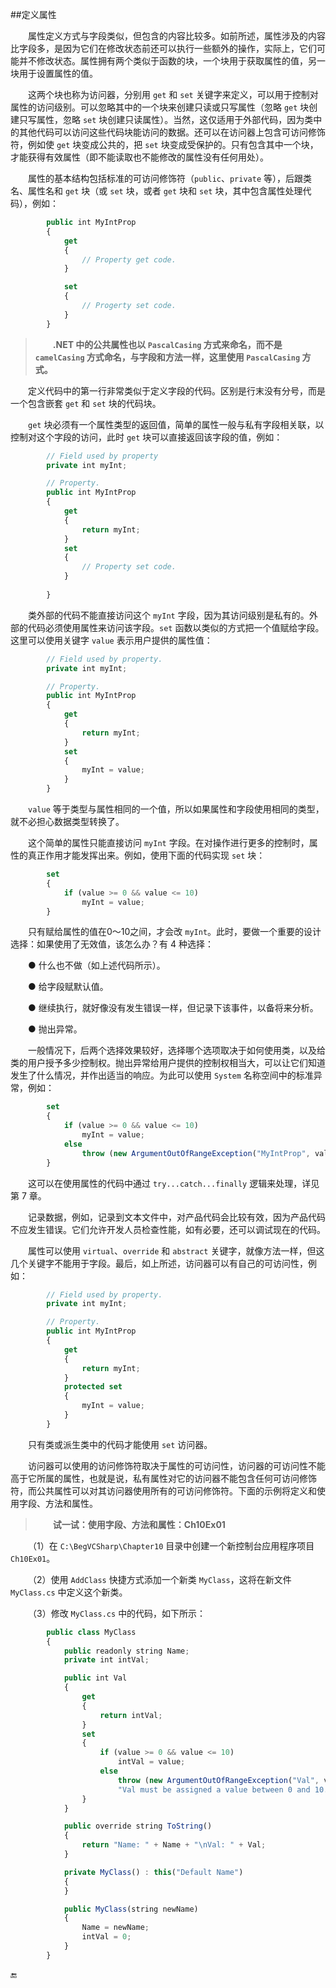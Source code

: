 ##定义属性

&emsp;&emsp;属性定义方式与字段类似，但包含的内容比较多。如前所述，属性涉及的内容比字段多，是因为它们在修改状态前还可以执行一些额外的操作，实际上，它们可能并不修改状态。属性拥有两个类似于函数的块，一个块用于获取属性的值，另一块用于设置属性的值。

&emsp;&emsp;这两个块也称为访问器，分别用 `get` 和 `set` 关键字来定义，可以用于控制对属性的访问级别。可以忽略其中的一个块来创建只读或只写属性（忽略 `get` 块创建只写属性，忽略 `set` 块创建只读属性）。当然，这仅适用于外部代码，因为类中的其他代码可以访问这些代码块能访问的数据。还可以在访问器上包含可访问修饰符，例如使 `get` 块变成公共的，把 `set` 块变成受保护的。只有包含其中一个块，才能获得有效属性（即不能读取也不能修改的属性没有任何用处）。


&emsp;&emsp;属性的基本结构包括标准的可访问修饰符（`public`、`private` 等），后跟类名、属性名和 `get` 块（或 `set` 块，或者 `get` 块和 `set` 块，其中包含属性处理代码），例如：

```javascript
        public int MyIntProp
        {
            get
            {
                // Property get code.
            }

            set
            {
                // Progerty set code.
            }
        }
```

>&emsp;&emsp;**.NET 中的公共属性也以 `PascalCasing` 方式来命名，而不是 `camelCasing` 方式命名，与字段和方法一样，这里使用 `PascalCasing` 方式。**

&emsp;&emsp;定义代码中的第一行非常类似于定义字段的代码。区别是行末没有分号，而是一个包含嵌套 `get` 和 `set` 块的代码块。

&emsp;&emsp;`get` 块必须有一个属性类型的返回值，简单的属性一般与私有字段相关联，以控制对这个字段的访问，此时 `get` 块可以直接返回该字段的值，例如：

```javascript
        // Field used by property
        private int myInt;

        // Property.
        public int MyIntProp
        {
            get
            {
                return myInt;
            }
            set
            {
                // Property set code.
            }
        
        }
```

&emsp;&emsp;类外部的代码不能直接访问这个 `myInt` 字段，因为其访问级别是私有的。外部的代码必须使用属性来访问该字段。`set` 函数以类似的方式把一个值赋给字段。这里可以使用关键字 `value` 表示用户提供的属性值：

```javascript
        // Field used by property.
        private int myInt;

        // Property.
        public int MyIntProp
        {
            get
            {
                return myInt;
            }
            set
            {
                myInt = value;
            }
        }
```

&emsp;&emsp;`value` 等于类型与属性相同的一个值，所以如果属性和字段使用相同的类型，就不必担心数据类型转换了。

&emsp;&emsp;这个简单的属性只能直接访问 `myInt` 字段。在对操作进行更多的控制时，属性的真正作用才能发挥出来。例如，使用下面的代码实现 `set` 块：

```javascript
        set
        {
            if (value >= 0 && value <= 10)
                myInt = value;
        }
```

&emsp;&emsp;只有赋给属性的值在0～10之间，才会改 `myInt`。此时，要做一个重要的设计选择：如果使用了无效值，该怎么办？有 4 种选择：

&emsp;&emsp;● 什么也不做（如上述代码所示）。

&emsp;&emsp;● 给字段赋默认值。

&emsp;&emsp;● 继续执行，就好像没有发生错误一样，但记录下该事件，以备将来分析。

&emsp;&emsp;● 抛出异常。

&emsp;&emsp;一般情况下，后两个选择效果较好，选择哪个选项取决于如何使用类，以及给类的用户授予多少控制权。抛出异常给用户提供的控制权相当大，可以让它们知道发生了什么情况，并作出适当的响应。为此可以使用 `System` 名称空间中的标准异常，例如：

```javascript
        set
        {
            if (value >= 0 && value <= 10)
                myInt = value;
            else
                throw (new ArgumentOutOfRangeException("MyIntProp", value, "MyIntProp must be assigned a value between 0 and 10."));
        }
```

&emsp;&emsp;这可以在使用属性的代码中通过 `try...catch...finally` 逻辑来处理，详见第 7 章。

&emsp;&emsp;记录数据，例如，记录到文本文件中，对产品代码会比较有效，因为产品代码不应发生错误。它们允许开发人员检查性能，如有必要，还可以调试现在的代码。

&emsp;&emsp;属性可以使用 `virtual`、`override` 和 `abstract` 关键字，就像方法一样，但这几个关键字不能用于字段。最后，如上所述，访问器可以有自己的可访问性，例如：

```javascript
        // Field used by property.
        private int myInt;

        // Property.
        public int MyIntProp
        {
            get
            {
                return myInt;
            }
            protected set
            {
                myInt = value;
            }
        }
```

&emsp;&emsp;只有类或派生类中的代码才能使用 `set` 访问器。


&emsp;&emsp;访问器可以使用的访问修饰符取决于属性的可访问性，访问器的可访问性不能高于它所属的属性，也就是说，私有属性对它的访问器不能包含任何可访问修饰符，而公共属性可以对其访问器使用所有的可访问修饰符。下面的示例将定义和使用字段、方法和属性。

>&emsp;&emsp;**试一试：使用字段、方法和属性：Ch10Ex01**

&emsp;&emsp;（1）在 `C:\BegVCSharp\Chapter10` 目录中创建一个新控制台应用程序项目 `Ch10Ex01`。

&emsp;&emsp;（2）使用 `AddClass` 快捷方式添加一个新类 `MyClass`，这将在新文件 `MyClass.cs` 中定义这个新类。

&emsp;&emsp;（3）修改 `MyClass.cs` 中的代码，如下所示：

```javascript
        public class MyClass
        {
            public readonly string Name;
            private int intVal;

            public int Val
            {
                get
                {
                    return intVal;
                }
                set
                {
                    if (value >= 0 && value <= 10)
                        intVal = value;
                    else
                        throw (new ArgumentOutOfRangeException("Val", value, 
                        "Val must be assigned a value between 0 and 10."));
                }
            }

            public override string ToString()
            {
                return "Name: " + Name + "\nVal: " + Val;
            }

            private MyClass() : this("Default Name")
            {
            }

            public MyClass(string newName)
            {
                Name = newName;
                intVal = 0;
            }
        }
```











🔚